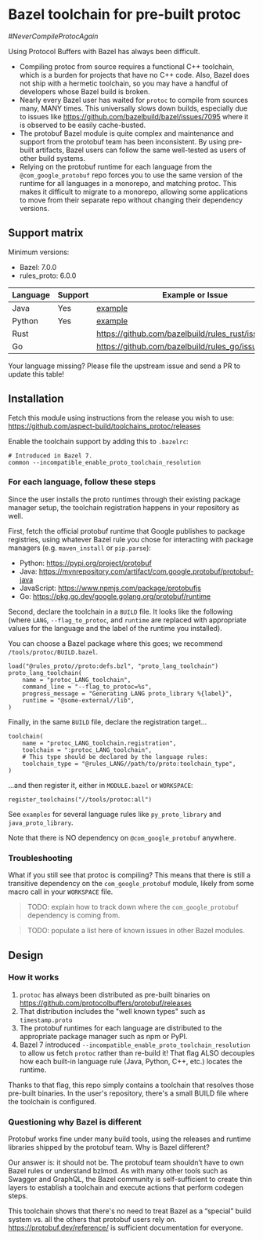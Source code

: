 # Bazel toolchain for pre-built protoc

_#NeverCompileProtocAgain_

Using Protocol Buffers with Bazel has always been difficult.

- Compiling protoc from source requires a functional C++ toolchain, which is a burden for projects that have no C++ code.
  Also, Bazel does not ship with a hermetic toolchain, so you may have a handful of developers whose Bazel build is broken.
- Nearly every Bazel user has waited for `protoc` to compile from sources many, MANY times.
  This universally slows down builds, especially due to issues like https://github.com/bazelbuild/bazel/issues/7095 where it is observed to be easily cache-busted.
- The protobuf Bazel module is quite complex and maintenance and support from the protobuf team has been inconsistent.
  By using pre-built artifacts, Bazel users can follow the same well-tested as users of other build systems.
- Relying on the protobuf runtime for each language from the `@com_google_protobuf` repo forces you to use
  the same version of the runtime for all languages in a monorepo, and matching protoc.
  This makes it difficult to migrate to a monorepo, allowing some applications to move from their separate repo without
  changing their dependency versions.

## Support matrix

Minimum versions:
- Bazel: 7.0.0
- rules_proto: 6.0.0

| Language | Support | Example or Issue |
|----------|---------|------------------|
| Java     | Yes     | [example](./examples/java) |
| Python   | Yes     | [example](./examples/python) |
| Rust     |         | https://github.com/bazelbuild/rules_rust/issues/2627 |
| Go       |         | https://github.com/bazelbuild/rules_go/issues/3895 |

Your language missing? Please file the upstream issue and send a PR to update this table!

## Installation

Fetch this module using instructions from the release you wish to use:
<https://github.com/aspect-build/toolchains_protoc/releases>

Enable the toolchain support by adding this to `.bazelrc`:

```
# Introduced in Bazel 7.
common --incompatible_enable_proto_toolchain_resolution
```

### For each language, follow these steps

Since the user installs the proto runtimes through their existing package manager setup,
the toolchain registration happens in your repository as well.

First, fetch the official protobuf runtime that Google publishes to package registries,
using whatever Bazel rule you chose for interacting with package managers
(e.g. `maven_install` or `pip.parse`):

- Python: https://pypi.org/project/protobuf
- Java: https://mvnrepository.com/artifact/com.google.protobuf/protobuf-java
- JavaScript: https://www.npmjs.com/package/protobufjs
- Go: https://pkg.go.dev/google.golang.org/protobuf/runtime

Second, declare the toolchain in a `BUILD` file. It looks like the following
(where `LANG`, `--flag_to_protoc`, and `runtime` are replaced
with appropriate values for the language and the label of the runtime you installed).

You can choose a Bazel package where this goes; we recommend `/tools/protoc/BUILD.bazel`.

```starlark
load("@rules_proto//proto:defs.bzl", "proto_lang_toolchain")
proto_lang_toolchain(
    name = "protoc_LANG_toolchain",
    command_line = "--flag_to_protoc=%s",
    progress_message = "Generating LANG proto_library %{label}",
    runtime = "@some-external//lib",
)
```

Finally, in the same `BUILD` file, declare the registration target...

```starlark
toolchain(
    name = "protoc_LANG_toolchain.registration",
    toolchain = ":protoc_LANG_toolchain",
    # This type should be declared by the language rules:
    toolchain_type = "@rules_LANG//path/to/proto:toolchain_type",
)
```

...and then register it, either in `MODULE.bazel` or `WORKSPACE`:

```starlark
register_toolchains("//tools/protoc:all")
```

See `examples` for several language rules like `py_proto_library` and `java_proto_library`.

Note that there is NO dependency on `@com_google_protobuf` anywhere.

### Troubleshooting

What if you still see that protoc is compiling? This means that there is still a transitive dependency on the
`com_google_protobuf` module, likely from some macro call in your `WORKSPACE` file.

> TODO: explain how to track down where the `com_google_protobuf` dependency is coming from.

> TODO: populate a list here of known issues in other Bazel modules.

## Design

### How it works

1. `protoc` has always been distributed as pre-built binaries on https://github.com/protocolbuffers/protobuf/releases
1. That distribution includes the "well known types" such as `timestamp.proto`
1. The protobuf runtimes for each language are distributed to the appropriate package manager such as npm or PyPI.
1. Bazel 7 introduced `--incompatible_enable_proto_toolchain_resolution` to allow us fetch `protoc` rather than re-build it!
  That flag ALSO decouples how each built-in language rule (Java, Python, C++, etc.) locates the runtime.

Thanks to that flag, this repo simply contains a toolchain that resolves those pre-built binaries.
In the user's repository, there's a small BUILD file where the toolchain is configured.

### Questioning why Bazel is different

Protobuf works fine under many build tools, using the releases and runtime libraries shipped by the protobuf team.
Why is Bazel different?

Our answer is: it should not be. The protobuf team shouldn’t have to own Bazel rules or understand bzlmod.
As with many other tools such as Swagger and GraphQL, the Bazel community is self-sufficient to create thin layers to establish a toolchain and execute actions that perform codegen steps.

This toolchain shows that there's no need to treat Bazel as a “special” build system vs. all the others that protobuf users rely on.
https://protobuf.dev/reference/ is sufficient documentation for everyone.
